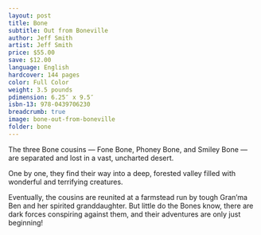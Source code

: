 ```yaml
---
layout: post
title: Bone
subtitle: Out from Boneville
author: Jeff Smith
artist: Jeff Smith
price: $55.00
save: $12.00
language: English
hardcover: 144 pages
color: Full Color
weight: 3.5 pounds
pdimension: 6.25″ x 9.5″
isbn-13: 978-0439706230
breadcrumb: true
image: bone-out-from-boneville
folder: bone
---
```


The three Bone cousins — Fone Bone, Phoney Bone, and Smiley Bone — are separated and lost in a vast, uncharted desert. 

One by one, they find their way into a deep, forested valley filled with wonderful and terrifying creatures. 

Eventually, the cousins are reunited at a farmstead run by tough Gran’ma Ben and her spirited granddaughter. But little do the Bones know, there are dark forces conspiring against them, and their adventures are only just beginning!